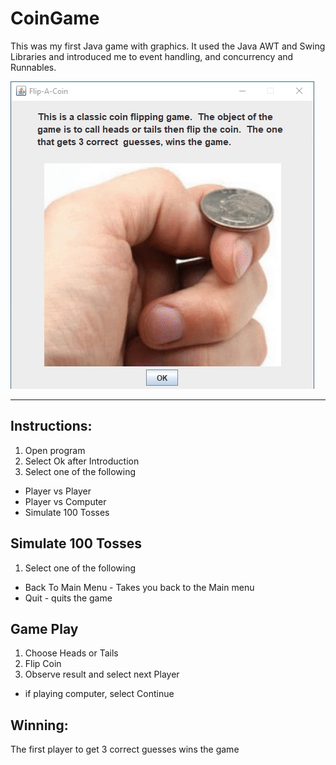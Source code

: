 # CoinGame

This was my first Java game with graphics.  It used the Java AWT and Swing Libraries and introduced me to event handling, and concurrency and Runnables.

![coinflipgame](coinTossDemo.gif)

---



## Instructions:

1.  Open program
2.  Select Ok after Introduction
3.  Select one of the following
- Player vs Player
- Player vs Computer
- Simulate 100 Tosses

## Simulate 100 Tosses

1.  Select one of the following
- Back To Main Menu - Takes you back to the Main menu
- Quit - quits the game

## Game Play

1.  Choose Heads or Tails
2.  Flip Coin
3.  Observe result and select next Player
- if playing computer, select Continue

## Winning:

The first player to get 3 correct guesses wins the game
